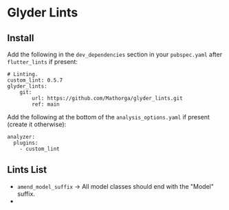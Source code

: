 # Glyder Lints
## Install
Add the following in the `dev_dependencies` section in your `pubspec.yaml` after `flutter_lints` if present:</br>
```
# Linting.
custom_lint: 0.5.7
glyder_lints:
    git:
        url: https://github.com/Mathorga/glyder_lints.git
        ref: main
```

Add the following at the bottom of the `analysis_options.yaml` if present (create it otherwise):</br>
```
analyzer:
  plugins:
    - custom_lint
```

## Lints List
  * `amend_model_suffix` -> All model classes should end with the "Model" suffix.
  * 
  
